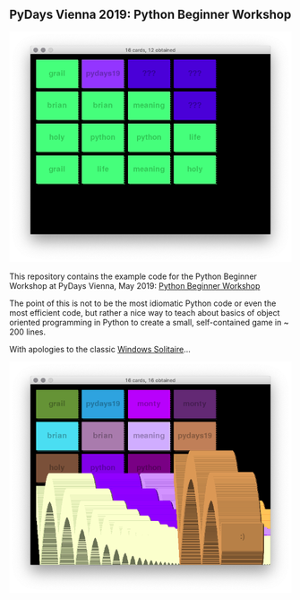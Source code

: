 ## PyDays Vienna 2019: Python Beginner Workshop

<img src="screenshot1.png" alt="" style="max-width: 100%;">

This repository contains the example code for the Python Beginner Workshop at
PyDays Vienna, May 2019:
[Python Beginner Workshop](https://cfp.linuxwochen.at/de/LWW19/public/events/973)

The point of this is not to be the most idiomatic Python code or even the most
efficient code, but rather a nice way to teach about basics of object oriented
programming in Python to create a small, self-contained game in ~ 200 lines.

With apologies to the classic [Windows Solitaire](https://en.wikipedia.org/wiki/Microsoft\_Solitaire)...

<img src="screenshot2.png" alt="" style="max-width: 100%;">
